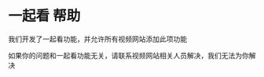 # 一起看 帮助

我们开发了一起看功能，并允许所有视频网站添加此项功能

如果你的问题和一起看功能无关，请联系视频网站相关人员解决，我们无法为你解决


<script setup>
import WebQa from '../.vitepress/components/WebQa.vue'
</script>

<WebQa />
